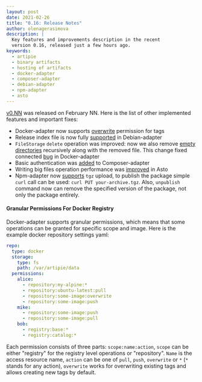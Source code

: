 ```yaml
---
layout: post
date: 2021-02-26
title: "0.16: Release Notes"
author: olenagerasimova
description: |
  Key features and improvements description in the recent
  version 0.16, released just a few hours ago.
keywords:
  - artipie
  - binary artifacts
  - hosting of artifacts
  - docker-adapter
  - composer-adapter
  - debian-adapter
  - npm-adapter
  - asto
---
```


[v0.NN](https://github.com/artipie/artipie/releases/tag/0.NN) was released on February NN. 
Here is the list of other implemented features and important fixes:
- Docker-adapter now supports [overwrite](https://github.com/artipie/docker-adapter/issues/434) 
permission for tags
- Release index file is now fully [supported](https://github.com/artipie/debian-adapter/issues/41) in Debian-adapter
- `FileStorage` `delete` operation was improved: now we also remove [empty directories](https://github.com/artipie/asto/issues/302) 
recursively along with the removed file. This change fixed connected 
[bug](https://github.com/artipie/docker-adapter/issues/435) in Docker-adapter
- Basic authentication was [added](https://github.com/artipie/composer-adapter/issues/71) to Composer-adapter
- Writing big files operation performance was [improved](https://github.com/artipie/asto/pull/304) in Asto
- Npm-adapter now [supports](https://github.com/artipie/npm-adapter/issues/188) `tgz` upload, 
to publish the package simple `curl` call can be used: `curl PUT your-archive.tgz`. Also, `unpublish`
command now can remove the specified version of the package, not only the package entirely.

#### Granular Permissions For Docker Registry
Docker-adapter supports granular permissions, which means that some operations can be granted for 
specific scope and image. Here is the example docker repository settings yaml:
```yaml
repo:
  type: docker
  storage:
    type: fs
    path: /var/artipie/data
  permissions:
    alice:
      - repository:my-alpine:*
      - repository:ubuntu-latest:pull
      - repository:some-image:overwrite
      - repository:some-image:push
    mike:
      - repository:some-image:push
      - repository:some-image:pull
    bob:
      - registry:base:*
      - registry:catalog:*
```
Each permission consists of three parts: `scope:name:action`, `scope` can be either "registry" for 
the registry level operations or "repository". `Name` is the access resource name, `action` can be 
one of `pull`, `push`, `overwrite` or `*` (`*` stands for any action), `overwrite` works 
for overwriting existing tags and allows creating new tags by default. 

